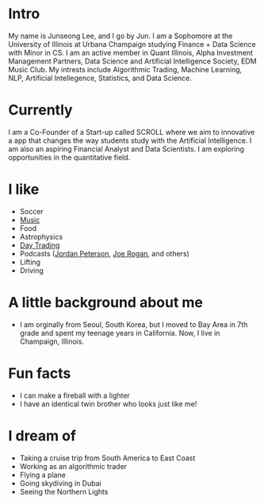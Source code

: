 
# Intro

My name is Junseong Lee, and I go by Jun. I am a Sophomore at the University of Illinois at Urbana Champaign studying Finance + Data Science with Minor in CS. I am an active member in Quant Illinois, Alpha Investment Management Partners, Data Science and Artificial Intelligence Society, EDM Music Club. My intrests include Algorithmic Trading, Machine Learning, NLP, Artificial Intellegence, Statistics, and Data Science. 
# Currently

I am a Co-Founder of a Start-up called SCROLL where we aim to innovative a app that changes the way students study with the Artificial Intelligence. I am also an aspiring Financial Analyst and Data Scientists. I am exploring opportunities in the quantitative field. 

# I like

- Soccer
- [Music](https://open.spotify.com/user/214qpz6gjyle763zrfgrc5bii)
- Food
- Astrophysics
- [Day Trading](https://www.tradingview.com/)
- Podcasts ([Jordan Peterson](https://www.jordanbpeterson.com/podcast/), [Joe Rogan](https://open.spotify.com/show/4rOoJ6Egrf8K2IrywzwOMk), and others)
- Lifting
- Driving

# A little background about me

- I am orginally from Seoul, South Korea, but I moved to Bay Area in 7th grade and spent my teenage years in California. Now, I live in Champaign, Illinois.

# Fun facts

- I can make a fireball with a lighter
- I have an identical twin brother who looks just like me!

# I dream of

- Taking a cruise trip from South America to East Coast
- Working as an algorithmic trader
- Flying a plane
- Going skydiving in Dubai
- Seeing the Northern Lights

